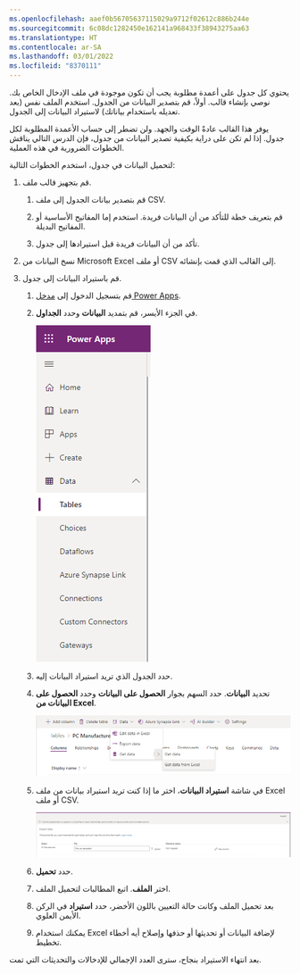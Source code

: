```yaml
---
ms.openlocfilehash: aaef0b56705637115029a9712f02612c886b244e
ms.sourcegitcommit: 6c08dc1282450e162141a968433f38943275aa63
ms.translationtype: HT
ms.contentlocale: ar-SA
ms.lasthandoff: 03/01/2022
ms.locfileid: "8370111"
---
```

يحتوي كل جدول على أعمدة مطلوبة يجب أن تكون موجودة في ملف الإدخال الخاص بك. نوصي بإنشاء قالب. أولاً، قم بتصدير البيانات من الجدول. استخدم الملف نفس (بعد تعديله باستخدام بياناتك) لاستيراد البيانات إلى الجدول. 

يوفر هذا القالب عادةً الوقت والجهد. ولن تضطر إلى حساب الأعمدة المطلوبة لكل جدول. إذا لم تكن على دراية بكيفية تصدير البيانات من جدول، فإن الدرس التالي يناقش الخطوات الضرورية في هذه العملية.

لتحميل البيانات في جدول، استخدم الخطوات التالية:

1.  قم بتجهيز قالب ملف.

    1.  قم بتصدير بيانات الجدول إلى ملف CSV.

    1.  قم بتعريف خطة للتأكد من أن البيانات فريدة. استخدم إما المفاتيح الأساسية أو المفاتيح البديلة.

    1.  تأكد من أن البيانات فريدة قبل استيرادها إلى جدول.

1.  نسخ البيانات من Microsoft Excel أو ملف CSV إلى القالب الذي قمت بإنشائه.

1.  قم باستيراد البيانات إلى جدول.

    1.  قم بتسجيل الدخول إلى [مدخل Power Apps](https://make.powerapps.com/).

    1.  في الجزء الأيسر، قم بتمديد **البيانات** وحدد **الجداول**.

        ![لقطة شاشة للتنقل مع توسيع البيانات وتحديد الجداول.](../media/tables.png)

    1.  حدد الجدول الذي تريد استيراد البيانات إليه.

    1.  تحديد **البيانات**. حدد السهم بجوار **الحصول على البيانات** وحدد **الحصول على البيانات من Excel**.

        ![لقطة شاشة للقائمة مع تحديد الحصول على بيانات من Excel.](../media/get-data-excel.png)

    1.  في شاشة **استيراد البيانات**، اختر ما إذا كنت تريد استيراد بيانات من ملف Excel أو ملف CSV.

        ![لقطة شاشة لاستيراد البيانات من Excel.](../media/data-import.png)

    1.  حدد **تحميل**.

    1.  اختر **الملف**. اتبع المطالبات لتحميل الملف.

    1.  بعد تحميل الملف وكانت حالة التعيين باللون الأخضر، حدد **استيراد** في الركن الأيمن العلوي.

    1.  يمكنك استخدام Excel لإضافة البيانات أو تحديثها أو حذفها وإصلاح أيه أخطاء تخطيط.

بعد انتهاء الاستيراد بنجاح، سترى العدد الإجمالي للإدخالات والتحديثات التي تمت. 
